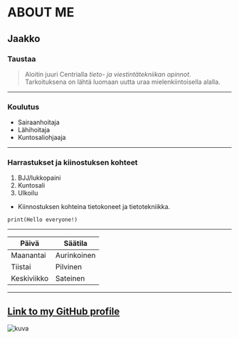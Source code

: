 # ABOUT ME

## Jaakko

### Taustaa
> Aloitin juuri Centrialla *tieto- ja viestintätekniikan opinnot*. Tarkoituksena on lähtä luomaan uutta uraa mielenkiintoisella alalla.

---
### Koulutus
- Sairaanhoitaja
- Lähihoitaja
- Kuntosaliohjaaja

---
### Harrastukset ja kiinostuksen kohteet
1. BJJ/lukkopaini
2. Kuntosali
3. Ulkoilu
- Kiinnostuksen kohteina tietokoneet ja tietotekniikka.

```
print(Hello everyone!)
```
---
| Päivä       | Säätila     |
|-------------|-------------|
| Maanantai   | Aurinkoinen |
| Tiistai     | Pilvinen    |
| Keskiviikko | Sateinen    |

---
**[Link to my GitHub profile](https://github.com/JJDyels)**
---
![kuva](https://imgs.search.brave.com/e375cgWpShKe3BKbKvZQ1t-rSW7h32lVYHPXUPs1eLQ/rs:fit:500:0:1:0/g:ce/aHR0cHM6Ly9pLnBp/bmltZy5jb20vb3Jp/Z2luYWxzL2M1Lzg1/LzhiL2M1ODU4YjI4/MTUyNTcyNTJiNDUz/YWJiZGNmY2Y3MWFl/LmpwZw)
